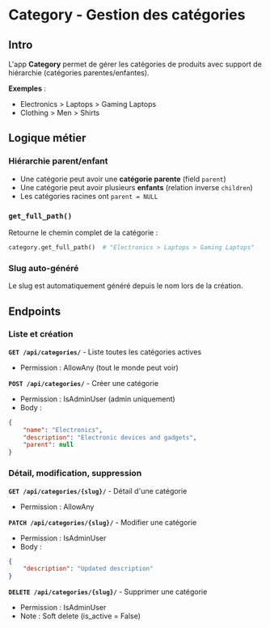 # Category - Gestion des catégories

## Intro

L'app **Category** permet de gérer les catégories de produits avec support de hiérarchie (catégories parentes/enfantes).

**Exemples** :
- Electronics > Laptops > Gaming Laptops
- Clothing > Men > Shirts

## Logique métier

### Hiérarchie parent/enfant
- Une catégorie peut avoir une **catégorie parente** (field `parent`)
- Une catégorie peut avoir plusieurs **enfants** (relation inverse `children`)
- Les catégories racines ont `parent = NULL`

### `get_full_path()`
Retourne le chemin complet de la catégorie :
```python
category.get_full_path()  # "Electronics > Laptops > Gaming Laptops"
```

### Slug auto-généré
Le slug est automatiquement généré depuis le nom lors de la création.

## Endpoints

### Liste et création
**`GET /api/categories/`** - Liste toutes les catégories actives
- Permission : AllowAny (tout le monde peut voir)

**`POST /api/categories/`** - Créer une catégorie
- Permission : IsAdminUser (admin uniquement)
- Body :
```json
{
    "name": "Electronics",
    "description": "Electronic devices and gadgets",
    "parent": null
}
```

### Détail, modification, suppression
**`GET /api/categories/{slug}/`** - Détail d'une catégorie
- Permission : AllowAny

**`PATCH /api/categories/{slug}/`** - Modifier une catégorie
- Permission : IsAdminUser
- Body :
```json
{
    "description": "Updated description"
}
```

**`DELETE /api/categories/{slug}/`** - Supprimer une catégorie
- Permission : IsAdminUser
- Note : Soft delete (is_active = False)

